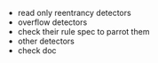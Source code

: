 - read only reentrancy detectors
- overflow detectors
- check their rule spec to parrot them
- other detectors
- check doc
